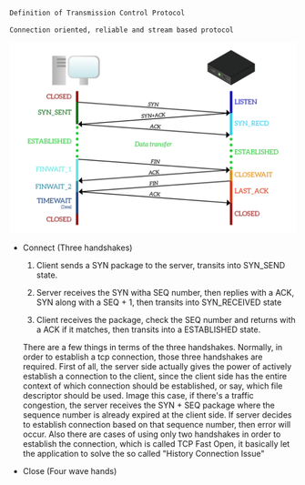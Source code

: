 `Definition of Transmission Control Protocol` 

    Connection oriented, reliable and stream based protocol

![TCP life cycle](tlc.png)


- Connect (Three handshakes) 

    1. Client sends a SYN package to the server, transits into SYN_SEND state.
    
    2. Server receives the SYN witha SEQ number, then replies with a ACK, SYN along with a SEQ + 1, then transits into SYN_RECEIVED state

    3. Client receives the package, check the SEQ number and returns with a ACK if it matches, then transits into a ESTABLISHED state.


    There are a few things in terms of the three handshakes. Normally, in order to establish a tcp connection, those three handshakes are required. First of all, the server side actually gives the power of actively establish a connection to the client, since the client side has the entire context of which connection should be established, or say, which file descriptor should be used. Image this case, if there's a traffic congestion, the server receives the SYN + SEQ package where the sequence number is already expired at the client side. If server decides to establish connection based on that sequence number, then error will occur. Also there are cases of using only two handshakes in order to establish the connection, which is called TCP Fast Open, it basically let the application to solve the so called "History Connection Issue" 


- Close (Four wave hands)


